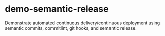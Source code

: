 # demo-semantic-release
Demonstrate automated continuous delivery/continuous deployment using semantic commits, commitlint, git hooks, and semantic release.
